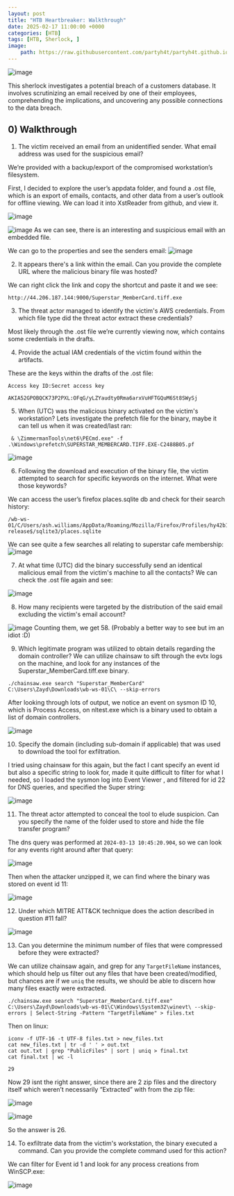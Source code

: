 ```yaml
---
layout: post
title: "HTB Heartbreaker: Walkthrough"
date: 2025-02-17 11:00:00 +0000
categories: [HTB]
tags: [HTB, Sherlock, ]
image:
    path: https://raw.githubusercontent.com/partyh4t/partyh4t.github.io/refs/heads/main/assets/posts/Headers/Heartbreaker.png
---
```


![image](https://github.com/user-attachments/assets/a307d9ae-40f0-4261-a4fb-553c8ac6f0b5)

This sherlock investigates a potential breach of a customers database. It involves scrutinizing an email received by one of their employees, comprehending the implications, and uncovering any possible connections to the data breach.

## 0) Walkthrough
1. The victim received an email from an unidentified sender. What email address was used for the suspicious email?

We’re provided with a backup/export of the compromised workstation’s filesystem.

First, I decided to explore the user’s appdata folder, and found a .ost file, which is an export of emails, contacts, and other data from a user’s outlook for offline viewing. We can load it into XstReader from github, and view it.

![image](https://github.com/user-attachments/assets/11d4fe14-dfde-499f-b3c6-ae6fd61c7493)

![image](https://github.com/user-attachments/assets/076adcc4-600c-4068-90ae-cdb8f87efec7)
As we can see, there is an interesting and suspicious email with an embedded file.

We can go to the properties and see the senders email:
![image](https://github.com/user-attachments/assets/b139cfff-fe87-4701-9d87-85d0c734dc16)

2. It appears there's a link within the email. Can you provide the complete URL where the malicious binary file was hosted?

We can right click the link and copy the shortcut and paste it and we see:
```
http://44.206.187.144:9000/Superstar_MemberCard.tiff.exe
```

3. The threat actor managed to identify the victim's AWS credentials. From which file type did the threat actor extract these credentials?

Most likely through the .ost file we’re currently viewing now, which contains some credentials in the drafts.

4. Provide the actual IAM credentials of the victim found within the artifacts.

These are the keys within the drafts of the .ost file:
```
Access key ID:Secret access key

AKIA52GPOBQCK73P2PXL:OFqG/yLZYaudty0Rma6arxVuHFTGQuM6St8SWySj
```

5. When (UTC) was the malicious binary activated on the victim's workstation?
Lets investigate the prefetch file for the binary, maybe it can tell us when it was created/last ran:
```
 & \ZimmermanTools\net6\PECmd.exe" -f .\Windows\prefetch\SUPERSTAR_MEMBERCARD.TIFF.EXE-C2488B05.pf
```
![image](https://github.com/user-attachments/assets/f7cdf369-3850-4f51-b7e5-823e0d27bfee)


6. Following the download and execution of the binary file, the victim attempted to search for specific keywords on the internet. What were those keywords?
   
We can access the user’s firefox places.sqlite db and check for their search history:
```
/wb-ws-01/C/Users/ash.williams/AppData/Roaming/Mozilla/Firefox/Profiles/hy42b1gc.default-release$/sqlite3/places.sqlite
```

We can see quite a few searches all relating to superstar cafe membership:
![image](https://github.com/user-attachments/assets/156f9f29-b34d-4aec-9cca-02c2b6986c0d)


7. At what time (UTC) did the binary successfully send an identical malicious email from the victim's machine to all the contacts?
We can check the .ost file again and see:

![image](https://github.com/user-attachments/assets/b071b94b-dece-4e31-9ba4-d14b6a043c1e)

8. How many recipients were targeted by the distribution of the said email excluding the victim's email account?

![image](https://github.com/user-attachments/assets/87a9dd03-935c-4a09-b313-980a8e6755f8)
Counting them, we get 58. (Probably a better way to see but im an idiot :D)

9. Which legitimate program was utilized to obtain details regarding the domain controller?
We can utilize chainsaw to sift through the evtx logs on the machine, and look for any instances of the Superstar_MemberCard.tiff.exe binary.
```
./chainsaw.exe search "Superstar_MemberCard" C:\Users\Zayd\Downloads\wb-ws-01\C\ --skip-errors
```

After looking through lots of output, we notice an event on sysmon ID 10, which is Process Access, on nltest.exe which is a binary used to obtain a list of domain controllers.

![image](https://github.com/user-attachments/assets/8a479ccd-cd35-4c4d-ac70-2a3b353e023a)

10. Specify the domain (including sub-domain if applicable) that was used to download the tool for exfiltration.

I tried using chainsaw for this again, but the fact I cant specify an event id but also a specific string to look for, made it quite difficult to filter for what I needed, so I loaded the sysmon log into Event Viewer , and filtered for id 22 for DNS queries, and specified the Super string:

![image](https://github.com/user-attachments/assets/94d634a3-8b5b-48e9-8b2c-2abfc20e9cd4)


11. The threat actor attempted to conceal the tool to elude suspicion. Can you specify the name of the folder used to store and hide the file transfer program?

The dns query was performed at `2024-03-13 10:45:20.904`, so we can look for any events right around after that query:

![image](https://github.com/user-attachments/assets/af36f3c6-a187-4565-8e39-3061b2bb51f5)


Then when the attacker unzipped it, we can find where the binary was stored on event id 11:

![image](https://github.com/user-attachments/assets/f1149076-32f0-46ec-97a8-7e7f1dcd30ef)


12. Under which MITRE ATT&CK technique does the action described in question #11 fall?

![image](https://github.com/user-attachments/assets/aa4b8c8d-cec3-436c-b937-405d8a47c9b3)

13. Can you determine the minimum number of files that were compressed before they were extracted?

We can utilize chainsaw again, and grep for any `TargetFileName` instances, which should help us filter out any files that have been created/modified, but chances are if we `uniq` the results, we should be able to discern how many files exactly were extracted.
```
./chainsaw.exe search "Superstar_MemberCard.tiff.exe" C:\Users\Zayd\Downloads\wb-ws-01\C\Windows\System32\winevt\ --skip-errors | Select-String -Pattern "TargetFileName" > files.txt
```

Then on linux:
```
iconv -f UTF-16 -t UTF-8 files.txt > new_files.txt
cat new_files.txt | tr -d ' ' > out.txt
cat out.txt | grep "PublicFiles" | sort | uniq > final.txt
cat final.txt | wc -l

29
```

Now 29 isnt the right answer, since there are 2 zip files and the directory itself which weren’t necessarily “Extracted” with from the zip file:

![image](https://github.com/user-attachments/assets/37b48ea8-7191-4692-8bd9-cdf5b46f1000)

![image](https://github.com/user-attachments/assets/eac90448-4433-4b29-a15c-3c4680bcecd7)

So the answer is 26.


14. To exfiltrate data from the victim's workstation, the binary executed a command. Can you provide the complete command used for this action?

We can filter for Event id 1 and look for any process creations from WinSCP.exe:

![image](https://github.com/user-attachments/assets/71acc954-152b-45d5-896d-d7c188e3eb90)


